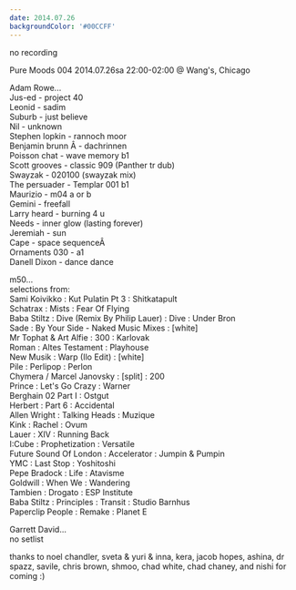 ```yaml
---
date: 2014.07.26
backgroundColor: '#00CCFF'
---
```


no recording

Pure Moods 004 2014.07.26sa 22:00-02:00 @ Wang's, Chicago  

Adam Rowe...  
Jus-ed - project 40  
Leonid - sadim  
Suburb - just believe  
Nil - unknown  
Stephen lopkin - rannoch moor  
Benjamin brunn Â - dachrinnen  
Poisson chat - wave memory b1  
Scott grooves - classic 909 (Panther tr dub)  
Swayzak - 020100 (swayzak mix)  
The persuader - Templar 001 b1  
Maurizio - m04 a or b  
Gemini - freefall  
Larry heard - burning 4 u  
Needs - inner glow (lasting forever)  
Jeremiah - sun  
Cape - space sequenceÂ  
Ornaments 030 - a1  
Danell Dixon - dance dance  

m50...  
selections from:  
Sami Koivikko : Kut Pulatin Pt 3 : Shitkatapult  
Schatrax : Mists : Fear Of Flying  
Baba Stiltz : Dive (Remix By Philip Lauer) : Dive : Under Bron  
Sade : By Your Side - Naked Music Mixes : \[white\]  
Mr Tophat & Art Alfie : 300 : Karlovak  
Roman : Altes Testament : Playhouse  
New Musik : Warp (Ilo Edit) : \[white\]  
Pile : Perlipop : Perlon  
Chymera / Marcel Janovsky : \[split\] : 200  
Prince : Let's Go Crazy : Warner  
Berghain 02 Part I : Ostgut  
Herbert : Part 6 : Accidental  
Allen Wright : Talking Heads : Muzique  
Kink : Rachel : Ovum  
Lauer : XIV : Running Back  
I:Cube : Prophetization : Versatile  
Future Sound Of London : Accelerator : Jumpin & Pumpin  
YMC : Last Stop : Yoshitoshi  
Pepe Bradock : Life : Atavisme  
Goldwill : When We : Wandering  
Tambien : Drogato : ESP Institute  
Baba Stiltz : Principles : Transit : Studio Barnhus  
Paperclip People : Remake : Planet E  

Garrett David...  
no setlist  

thanks to noel chandler, sveta & yuri & inna, kera, jacob hopes, ashina, dr spazz, savile, chris brown, shmoo, chad white, chad chaney, and nishi for coming :)